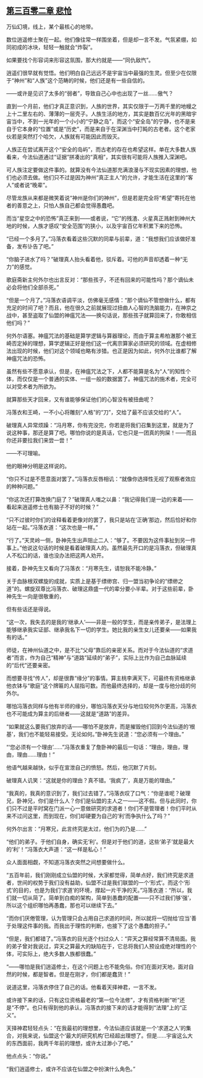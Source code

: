 ## [第三百零二章 悲怆](https://www.xxbiquge.com/11_11207/9185780.html)


  万仙幻境，线上，某个最核心的地带。

  数位逍遥修士聚在一起。他们像往常一样围坐着，但是却一言不发。气氛紧绷，如同初成的冰块，轻轻一触就会“炸裂”。

  如果要找个形容词来形容这氛围，那大约就是——“同仇敌忾”。

  逍遥们很早就有觉悟。他们明白自己远远不是宇宙当中最强的生灵。但至少在仅限于“神州”和“人族”这个范畴的时候，他们还是有一些自信的。

  ——或许是见识了太多的“弱者”，导致自己心中也出现了一丝……傲气？

  直到一个月前，他们才真正意识到，人族的世界，其实仅限于一万两千里的地幔之上十二里左右的、薄薄的一层壳子。人族生活的地方，其实是数百亿光年的黑暗宇宙当中，不到一光年的一个小小的“宁静之岛”，而这个“安全岛”的宁静，也不是来自于它本身的“位置”或是“历史”，而是来自于在深渊当中打盹的古老者。这个老家伙若是突然打个哈欠，人族就有可能因此而毁灭。

  人族正在尝试离开这个“安全的岛屿”，而古老的存在也希望这样。单在大多数人族看来，今法仙道通过“证据”拼凑出的“真相”，其实很有可能将人族推入深渊吧。

  可人族注定要做这件事的。就算没有今法仙道那充满浪漫与不现实因素的理想，他们也必须去做。他们只不过是因为神州“真正主人”的允许，才能生活在这里的“客人”或者说“晚辈”。

  尽管龙族从来都是微笑着说“神州是你们的神州”，但是若是完全将“希望”寄托在他者的善意之上，只怕人族自己都会觉得愚蠢吧。

  而当“星空之中的恐怖”真正来到——或者说，“它”的残渣、火星真正溅射到神州大地的时候，人族才感叹“安全范围”的狭小，以及宇宙百亿年积累下来的恐怖。

  “已经一个多月了。”冯落衣看着这些沉默的同辈与前辈，道：“我想我们应该做好准备，发布讣告了吧。”

  “你脑子进水了吗？”破理真人抬头看着他，驳斥着。可他的声音却透着一种“无力”的感觉。

  歌庭斋新主何外尔也出言反对：“那些孩子，不还有回来的可能性吗？那个谪仙未必会将他们全部杀死。”

  “但是一个月了。”冯落衣语调平淡，仿佛毫无感情：“那个谪仙不管想做什么，都有充足的时间了吧？而且，他在很久之前就展现过扭曲人心智的洗脑能力，在神京之战中，甚至盗取了仙盟的神瘟咒法——换句话说，那些孩子就算回来了，你敢相信他们吗？”

  何外尔语塞。神瘟咒法的基础是算学逻辑与算器理论，而由于算主希柏澈那个被王崎否定掉的理想，算学逻辑正好是他们这一代离宗算家必须研究的领域。在虚相修法出现的时候，他们对这个领域也略有涉猎。也正是因为如此，何外尔比谁都了解神瘟咒法的恐怖。

  虽然有些不愿意承认，但是，在神瘟咒法之下，人都不能算是名为“人”的知性个体，而仅仅是一个普通的实体、一组一般的数据罢了。神瘟咒法的施术者，完全可以对受术者为所欲为。

  就算那些天才回来，又有谁能够保证他们的心智没有被扭曲呢？

  冯落衣和王崎，一不小心将雕刻“人格”的“刀”，交给了最不应该交给的“人”。

  破理真人异常烦躁：“冯月寒，你有完没完，你若是将我们召集到这里，就是为了说这种事，那还是算了吧。哪怕你说的是真话，它也只是一团真的狗屎！——而且你还非要拉我们来尝一尝！”

  ——不可理喻。

  他的眼神分明是这样说的。

  “你只不过是不愿意面对罢了。”冯落衣反唇相讥：“就像你选择性无视了观察者效应的种种问题。”

  “你这次还打算改换门庭了？”破理真人嗤之以鼻：“我记得我们是一边的来着——看起来逍遥修士也有脑子不好的时候？”

  “只不过彼时你们的诠释看着更像对的罢了，我只是站在‘正确’那边，然后恰好和你站在一起。”冯落衣道：“这次也是一样。”

  “行了。”天灵岭一侧，卧神先生出声阻止二人：“够了。不要因为这件事扯到另一件事上。”他说这句话的时候是看着破理真人的。虽然最先开口的是冯落衣，但破理真人不松口的话，谁也没办法把这两人劝开。

  接着，卧神先生又看向了冯落衣：“月寒先生，请恕我不能冷静。”

  关于血脉根双螺旋的成就，实质上是基于缥缈宫、归一盟当初争论的“缥缈之道”的。螺旋双尊比冯落衣、破理这鼎盛一代的辈分要小半辈。对于这些前辈，卧神先生一向是很敬重的，

  但有些话还是得说。

  “这一次，我失去的是我的‘继承人’——非是一般的学生，而是亲传弟子，是法理上能够继承我实证部、继承我名下一切的学生。她比我的亲生女儿还要亲——如果我有的话。”

  师徒，在神州仙道之中，是不比“父母”靠后的亲密关系。而对于今法仙道的“求道者”而言，作为自己“精神”与“道路”延续的“弟子”，实际上比作为自己血脉延续的“后代”还要亲密。

  而想要寻找“传人”，却是很靠“缘分”的事情。算主桃李满天下，可最终有资格继承他衣钵与“歌庭”这个牌匾的人屈指可数。而他最终选择的，却是一度与他分歧的何外尔。

  哪怕冯落衣同样与他有半师的缘分，哪怕冯落衣天分与地位较何外尔更高，冯落衣也不可能成为算主的后继者——这就是“道路”的差异。

  “如果就这么要我们放弃的话——哪怕不是放弃，而是摧毁他们回到今法仙道的‘根基’，我们也不能轻易接受。无论如何。”卧神先生说道：“您必须有一个理由。”

  “‘您必须有一个理由’……”冯落衣重复了詹卧神的最后一句话：“理由，理由，理由，理由……理由！”

  他语气越来越快，似乎在宣泄自己的愤怒。然后，他沉默了片刻。

  破理真人讥笑：“这就是你的理由？真不错。‘我疯了’，真是万能的理由。”

  “我真的，我真的意识到了，我们过去错了。”冯落衣叹了口气：“你是谁呢？破理兄，卧神兄，你们是什么人？你们是仙盟的主人之一——这不假。但与此同时，你们只不过是平时窝在门派一心一意做研究的求道者！你们不是管理者！你们平时从来不过问这里，而到现在，你们却硬要为自己的‘利’而争执什么了吗？”

  何外尔出言：“月寒兄，此言终究是太过，他们为的乃是……”

  “他们的弟子。于他们自身，确实无‘利’。但是对于他们的道，这些‘弟子’就是最大的‘利’！”冯落衣大声道：“这一样是私心！”

  众人面面相觑，不知道冯落衣突然之间想要做什么。

  “五百年前，我们刚刚成立仙盟的时候，大家都觉得，简单点好，我们终究是求道者，世间的权势于我们没有益助，仙盟不过是我们联盟的一个‘形式’。而这个‘形式’的目的，也是为我们‘求道’的环境，撑起一片干净的天。”冯落衣道：“所以，我们就一切从简了。简单到白痴的架构，简单到愚蠢的配置——只不过我们够‘强’，所以这个组织哪怕再愚蠢，那也可以继续下去。”

  “而你们厌倦管理，认为管理只会占用自己求道的时间，所以就将一切抛给‘应当’善于处理这件事的我。而我出于理性的判断，也接下了这个愚蠢的担子。”

  “但是，我们都错了。”冯落衣的目光逐个扫过众人：“弈天之算经常算不清局面。我的弟子曾对我说过，弈天之算最大的缺陷在于，它总将我们人预设成绝对理性的个体，可实际上，绝大多数人族都很蠢。”

  “——哪怕是我们逍遥修士，在这个问题上也不能免俗。你们在面对天地，面对自然的时候，都是智者。但是在刚才，你们都是蠢货！”

  说道这里，冯落衣停住了自己的话。他看着天择神君，一言不发。

  或许接下来的话，只有这位资格最老的“第一位今法修”，才有资格判断“听”还是“不停”。也只有得到他的承认，冯落衣的接下来的话才能得到“法理”上的“正义”。

  天择神君轻轻点头：“在我最初的理想里，今法仙道应该就是一个‘求道之人’的集合，对我来说，仙盟这个‘最大的研究机构’已经超出理想了。但是……宇宙这么大的东西面前，我两千年前的理想，或许太过渺小了吧。”

  他点点头：“你说。”

  “我们逍遥修士，或许不应该在仙盟之中扮演什么角色。”
